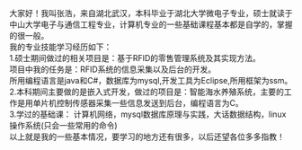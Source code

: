 大家好！我叫张浩，来自湖北武汉，本科毕业于湖北大学微电子专业，硕士就读于中山大学电子与通信工程专业，计算机专业的一些基础课程基本都是自学的，掌握的很一般。<br>
我的专业技能学习经历如下：<br>
1.硕士期间做过的相关项目是：基于RFID的零售管理系统及其实现方法。<br>
项目中我的任务是：RFID系统的信息采集以及后台的开发。<br>
所用编程语言是java和C#，数据库为mysql,开发工具为Eclipse,所用框架为ssm。<br>
2.本科期间主要做的是嵌入式开发，做过的项目是：智能海水养殖系统，主要的工作是用单片机控制传感器采集一些信息发送到后台，编程语言为C。<br>
3.学过的基础课：
计算机网络，mysql数据库原理与实践，大话数据结构，linux操作系统(只会一些常用的命令)<br>
以上就是我的一些基本情况，要学习的地方还有很多，以后还望各位多多指教！
